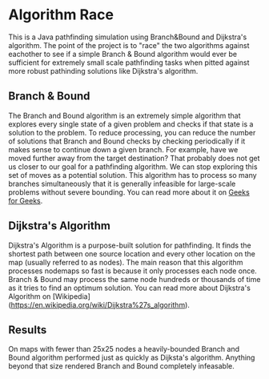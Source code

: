 # Algorithm Race

This is a Java pathfinding simulation using Branch&amp;Bound and Dijkstra's algorithm. The point of the project is to "race" the two algorithms against eachother to see if a simple Branch & Bound algorithm would ever be sufficient for extremely small scale pathfinding tasks when pitted against more robust pathinding solutions like Dijkstra's algorithm.

## Branch & Bound
The Branch and Bound algorithm is an extremely simple algorithm that explores every single state of a given problem and checks if that state is a solution to the problem. To reduce processing, you can reduce the number of solutions that Branch and Bound checks by checking periodically if it makes sense to continue down a given branch. For example, have we moved further away from the target destination? That probably does not get us closer to our goal for a pathfinding algorithm. We can stop exploring this set of moves as a potential solution. This algorithm has to process so many branches simultaneously that it is generally infeasible for large-scale problems without severe bounding. You can read more about it on [Geeks for Geeks](https://www.geeksforgeeks.org/branch-and-bound-algorithm/).

## Dijkstra's Algorithm
Dijkstra's Algorithm is a purpose-built solution for pathfinding. It finds the shortest path between one source location and every other location on the map (usually referred to as nodes). The main reason that this algorithm processes nodemaps so fast is because it only processes each node once. Branch & Bound may process the same node hundreds or thousands of time as it tries to find an optimum solution. You can read more about Dijkstra's Algorithm on [Wikipedia] (https://en.wikipedia.org/wiki/Dijkstra%27s_algorithm).

## Results
On maps with fewer than 25x25 nodes a heavily-bounded Branch and Bound algorithm performed just as quickly as Dijksta's algorithm. Anything beyond that size rendered Branch and Bound completely infeasable.
